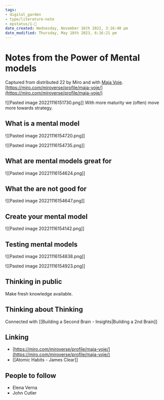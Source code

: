```yaml
---
tags: 
- digital_garden
- type/literature-note
- epstatus/1-🌱
date_created: Wednesday, November 16th 2022, 3:16:40 pm
date_modified: Thursday, May 18th 2023, 6:16:21 pm
---
```

# Notes from the Power of Mental models
Captured from distributed 22 by Miro and with [Maja Voje](https://www.linkedin.com/in/majavoje/).
[https://miro.com/miroverse/profile/maja-voje/](https://miro.com/miroverse/profile/maja-voje/)

![[Pasted image 20221116151730.png]]
With more maturity we (often) move more towards strategy.

## What is a mental model
![[Pasted image 20221116154720.png]]


![[Pasted image 20221116154735.png]]

## What are mental models great for
![[Pasted image 20221116154624.png]]

## What the are not good for
![[Pasted image 20221116154647.png]]

## Create your mental model

![[Pasted image 20221116154142.png]]


## Testing mental models
![[Pasted image 20221116154838.png]]


![[Pasted image 20221116154923.png]]


## Thinking in public
Make fresh knowledge available. 

## Thinking about Thinking
Connected with [[Building a Second Brain - Insights|Building a 2nd Brain]]

## Linking
+ [https://miro.com/miroverse/profile/maja-voje/](https://miro.com/miroverse/profile/maja-voje/)
+ [[Atomic Habits - James Clear]]

## People to follow
+ Elena Verna
+ John Cutler

